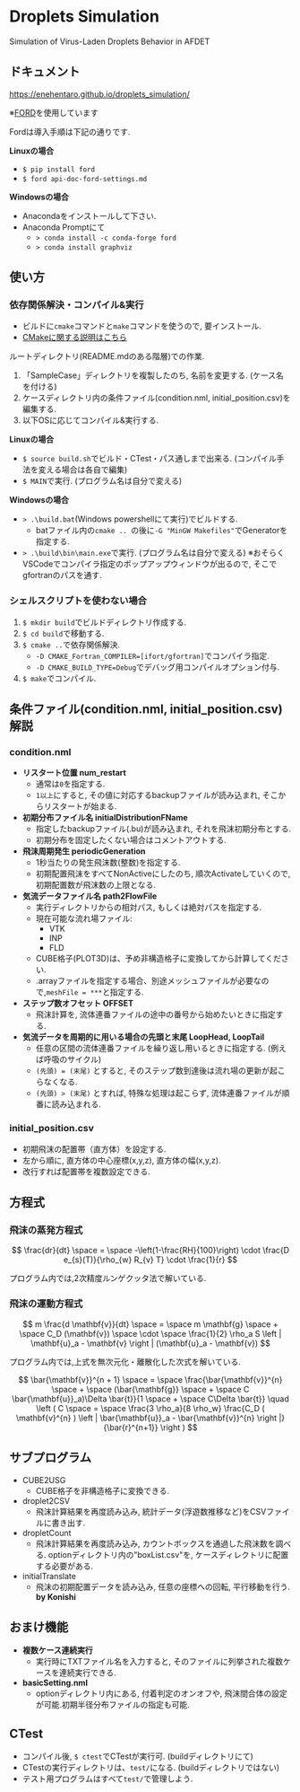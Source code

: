 # Droplets Simulation
Simulation of Virus-Laden Droplets Behavior in AFDET

## ドキュメント
https://enehentaro.github.io/droplets_simulation/

※[FORD](https://github.com/Fortran-FOSS-Programmers/ford)を使用しています

  Fordは導入手順は下記の通りです.

  **Linuxの場合**
  - `$ pip install ford`
  - `$ ford api-doc-ford-settings.md`

  **Windowsの場合**
  - Anacondaをインストールして下さい.
  - Anaconda Promptにて
    - `> conda install -c conda-forge ford`
    - `> conda install graphviz`

## 使い方
  
### 依存関係解決・コンパイル&実行
  - ビルドに`cmake`コマンドと`make`コマンドを使うので, 要インストール.
  - [CMakeに関する説明はこちら](https://qiita.com/ijknabla/items/05270ae5e597705d0dae#cmake-%E3%81%AE%E3%82%A4%E3%83%B3%E3%82%B9%E3%83%88%E3%83%BC%E3%83%AB)

  ルートディレクトリ(README.mdのある階層)での作業.
  1. 「SampleCase」ディレクトリを複製したのち, 名前を変更する. (ケース名を付ける)
  1. ケースディレクトリ内の条件ファイル(condition.nml, initial_position.csv)を編集する.
  1. 以下OSに応じてコンパイル&実行する.

  **Linuxの場合**
  
  - `$ source build.sh`でビルド・CTest・パス通しまで出来る. (コンパイル手法を変える場合は各自で編集)
  - `$ MAIN`で実行. (プログラム名は自分で変える)

  **Windowsの場合**
  - `> .\build.bat`(Windows powershellにて実行)でビルドする. 
    - batファイル内の`cmake .. `の後に`-G "MinGW Makefiles"`でGeneratorを指定する.
  - `> .\build\bin\main.exe`で実行. (プログラム名は自分で変える)
  ※おそらくVSCodeでコンパイラ指定のポップアップウィンドウが出るので, そこでgfortranのパスを通す.
  
### シェルスクリプトを使わない場合
  1. `$ mkdir build`でビルドディレクトリ作成する. 
  1. `$ cd build`で移動する. 
  1. `$ cmake ..`で依存関係解決.
      - `-D CMAKE_Fortran_COMPILER=[ifort/gfortran]`でコンパイラ指定.
      - `-D CMAKE_BUILD_TYPE=Debug`でデバッグ用コンパイルオプション付与.
  1. `$ make`でコンパイル.

## 条件ファイル(condition.nml, initial_position.csv)解説
### condition.nml
  - **リスタート位置 num_restart**
    - 通常は`0`を指定する.
    - `1以上`にすると, その値に対応するbackupファイルが読み込まれ, そこからリスタートが始まる.
  - **初期分布ファイル名 initialDistributionFName**
    - 指定したbackupファイル(.bu)が読み込まれ, それを飛沫初期分布とする.
    - 初期分布を固定したくない場合はコメントアウトする.
  - **飛沫周期発生 periodicGeneration**
    - 1秒当たりの発生飛沫数(整数)を指定する.
    - 初期配置飛沫をすべてNonActiveにしたのち, 順次Activateしていくので, 初期配置数が飛沫数の上限となる.
  - **気流データファイル名 path2FlowFile**
    - 実行ディレクトリからの相対パス, もしくは絶対パスを指定する.
    - 現在可能な流れ場ファイル:
      - VTK
      - INP
      - FLD
    - CUBE格子(PLOT3D)は、予め非構造格子に変換してから計算してください.
    - .arrayファイルを指定する場合、別途メッシュファイルが必要なので,`meshFile = ***`と指定する.
  - **ステップ数オフセット OFFSET**
    - 飛沫計算を, 流体連番ファイルの途中の番号から始めたいときに指定する.
  - **気流データを周期的に用いる場合の先頭と末尾 LoopHead, LoopTail**
    - 任意の区間の流体連番ファイルを繰り返し用いるときに指定する. (例えば呼吸のサイクル)
    - `(先頭) = (末尾)` とすると, そのステップ数到達後は流れ場の更新が起こらなくなる.
    - `(先頭) > (末尾)` とすれば, 特殊な処理は起こらず, 流体連番ファイルが順番に読み込まれる.
### initial_position.csv
  - 初期飛沫の配置帯（直方体）を設定する.
  - 左から順に, 直方体の中心座標(x,y,z), 直方体の幅(x,y,z).
  - 改行すれば配置帯を複数設定できる.


## 方程式

### 飛沫の蒸発方程式

  $$ \frac{dr}{dt} \space = \space -\left(1-\frac{RH}{100}\right) \cdot \frac{D e_{s}(T)}{\rho_{w} R_{v} T} \cdot \frac{1}{r} $$
  
  プログラム内では,2次精度ルンゲクッタ法で解いている.
  
### 飛沫の運動方程式

$$ m \frac{d \mathbf{v}}{dt} \space = \space m \mathbf{g} \space + \space C_D (\mathbf{v}) \space \cdot \space \frac{1}{2} \rho_a S \left | \mathbf{u}_a - \mathbf{v} \right | (\mathbf{u}_a - \mathbf{v}) $$

  プログラム内では,上式を無次元化・離散化した次式を解いている.
    
$$ \bar{\mathbf{v}}^{n + 1} \space = \space \frac{\bar{\mathbf{v}}^{n} \space + \space (\bar{\mathbf{g}} \space + \space C \bar{\mathbf{u}}_a)\Delta \bar{t}}{1 \space + \space C\Delta \bar{t}} \quad \left ( C \space = \space \frac{3 \rho_a}{8 \rho_w} \frac{C_D ( \mathbf{v}^{n} ) \left | \bar{\mathbf{u}}_a - \bar{\mathbf{v}}^{n} \right |}{\bar{r}^{n+1}} \right ) $$

## サブプログラム
  - CUBE2USG
    - CUBE格子を非構造格子に変換できる.
  - droplet2CSV
    - 飛沫計算結果を再度読み込み, 統計データ(浮遊数推移など)をCSVファイルに書き出す.
  - dropletCount
    - 飛沫計算結果を再度読み込み, カウントボックスを通過した飛沫数を調べる. optionディレクトリ内の"boxList.csv"を, ケースディレクトリに配置する必要がある.
  - initialTranslate
    - 飛沫の初期配置データを読み込み, 任意の座標への回転, 平行移動を行う. **by Konishi**

## おまけ機能
  - **複数ケース連続実行**
    - 実行時にTXTファイル名を入力すると, そのファイルに列挙された複数ケースを連続実行できる.
  - **basicSetting.nml**
    - optionディレクトリ内にある, 付着判定のオンオフや, 飛沫間合体の設定が可能.初期半径分布ファイルの指定も可能.
    
## CTest
  - コンパイル後, `$ ctest`でCTestが実行可. (buildディレクトリにて)
  - CTestの実行ディレクトリは、`test/`になる. (buildディレクトリではない)
  - テスト用プログラムはすべて`test/`で管理しよう.
